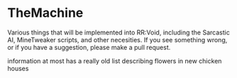 # TheMachine
Various things that will be implemented into RR:Void, including the Sarcastic AI, MineTweaker scripts, and other necesities. If you see something wrong, or if you have a suggestion, please make a pull request.

information at most has a really old list describing flowers in new chicken houses